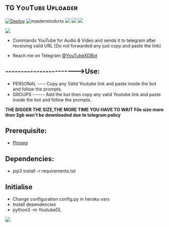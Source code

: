 ##  TG YᴏᴜTᴜʙᴇ Uᴘʟᴏᴀᴅᴇʀ 
[![Deploy](https://www.herokucdn.com/deploy/button.svg)](https://heroku.com/deploy?template=https://github.com/RMMODSOFFICIAL/Youtube-Bot?organization=RMMODSOFFICIAL&organization=RMMODSOFFICIAL)
<img align="centre" src="https://img.shields.io/badge/Made%20for-VSCode-1f425f.svg" alt="mastermindvrtx"/>
<img align="centre" src="http://ForTheBadge.com/images/badges/made-with-python.svg" />
<img align="centre" src="https://img.shields.io/badge/Arch_Linux-1793D1?style=for-the-badge&logo=arch-linux&logoColor=white"/> 
<img aligh="centre" src="https://img.shields.io/badge/Maintained%3F-yes-green.svg"/>

<p align="centre">
  <img src="https://telegra.ph/file/a39031e5335bd85394733.jpg">
</p>

* Commands YouTube for Audio & Video and sends it to telegram after receiving valid URL 
[Do not forwarded any just copy and paste the link]

* Reach me on Telegram 
[@YouTubeXDBot](https://t.me/YouTubeXDBot)

## ----------------------->Use: 
* PERSONAL ---- Copy any Valid Youtube link and paste inside the bot and follow the prompts.
* GROUPS ------ Add the bot then copy any valid Youtube link and paste inside the bot and follow the prompts.

**THE BIGGER THE SIZE,THE MORE TIME YOU HAVE TO WAIT**
**File size more then 2gb won't be downloaded due to telegram policy**

## Prerequisite: 
* [ffmpeg](https://github.com/mastermindvrtx/heroku-buildpack-ffmpeg-latest.git) 
  
    
## Dependencies:
* pip3 install -r requirements.txt


## Initialise
* Change configuration config.py in heroku vars
* Install dependencies
* python3 -m YoutubeDL
 
<p align="centre">
  <img src="https://telegra.ph/file/b39906f572822b3ab82c8.jpg">
</p>
